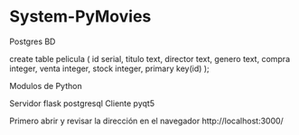 # System-PyMovies
Postgres BD

create table pelicula (
  id serial,
  titulo text,
  director text,
  genero text,
  compra integer,
  venta integer,
  stock integer,
  primary key(id)
);

Modulos de Python 

Servidor 
  flask
  postgresql
Cliente 
  pyqt5

Primero abrir y revisar la dirección en el navegador http://localhost:3000/
